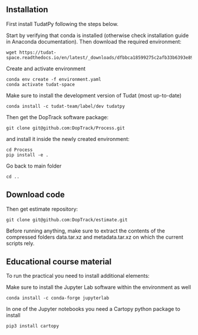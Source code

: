 Installation
---------------

First install TudatPy following the steps below.

Start by verifying that conda is installed (otherwise check installation guide in Anaconda documentation). Then download the required environment:
```
wget https://tudat-space.readthedocs.io/en/latest/_downloads/dfbbca18599275c2afb33b6393e89994/environment.yaml
```

Create and activate environment
```
conda env create -f environment.yaml
conda activate tudat-space
```

Make sure to install the development version of Tudat (most up-to-date)
```
conda install -c tudat-team/label/dev tudatpy
```

Then get the DopTrack software package:
```
git clone git@github.com:DopTrack/Process.git
```

and install it inside the newly created environment:
```
cd Process
pip install -e .
```

Go back to main folder
```
cd ..
```

Download code
---------------

Then get estimate repository:
```
git clone git@github.com:DopTrack/estimate.git
```

Before running anything, make sure to extract the contents of the compressed folders data.tar.xz and metadata.tar.xz on which the current scripts rely.

Educational course material
---------------

To run the practical you need to install additional elements:

Make sure to install the Jupyter Lab software within the environment as well
```
conda install -c conda-forge jupyterlab
```

In one of the Jupyter notebooks you need a Cartopy python package to install
```
pip3 install cartopy
```